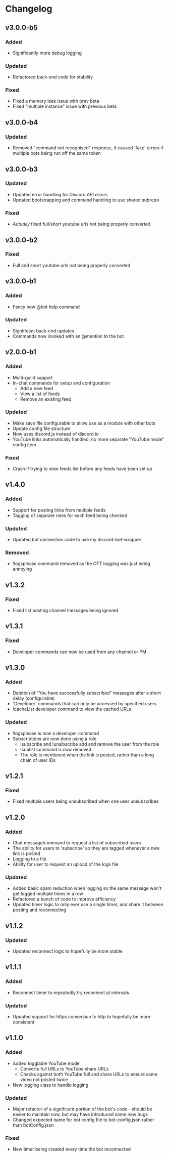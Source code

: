 # Changelog

## v3.0.0-b5

### Added

- Significantly more debug logging

### Updated

- Refactored back-end code for stability

### Fixed

- Fixed a memory leak issue with prev beta
- Fixed "multiple instance" issue with previous beta

## v3.0.0-b4

### Updated

- Removed "command not recognised" response, it caused 'fake' errors if multiple bots being run off the same token

## v3.0.0-b3

### Updated

- Updated error handling for Discord API errors
- Updated bootstrapping and command handling to use shared subrepo

### Fixed

- *Actually* fixed full/short youtube urls not being properly converted

## v3.0.0-b2

### Fixed

- Full and short youtube urls not being properly converted

## v3.0.0-b1

### Added
- Fancy new @bot help command

### Updated
- Significant back-end updates
- Commands now invoked with an @mention to the bot

## v2.0.0-b1

### Added
- Multi-guild support
- In-chat commands for setup and configuration
	- Add a new feed
	- View a list of feeds
	- Remove an existing feed

### Updated

- Make save file configurable to allow use as a module with other bots
- Update config file structure
- Now uses discord.js instead of discord.io
- YouTube links automatically handled; no more separate "YouTube mode" config item

### Fixed

- Crash if trying to view feeds list before any feeds have been set up

## v1.4.0

### Added

- Support for posting links from multiple feeds
- Tagging of separate roles for each feed being checked

### Updated

- Updated bot connection code to use my discord-bot-wrapper

### Removed

- !logsplease command removed as the OTT logging was just being annoying

## v1.3.2

### Fixed

- Fixed list posting channel messages being ignored

## v1.3.1

### Fixed

- Developer commands can now be used from any channel or PM

## v1.3.0

### Added

- Deletion of "You have successfully subscribed" messages after a short delay (configurable)
- 'Developer' commands that can only be accessed by specified users
- !cacheList developer command to view the cached URLs

### Updated
- !logsplease is now a developer command
- Subscriptions are now done using a role
    - !subscribe and !unsibscribe add and remove the user from the role
    - !sublist command is now removed
    - The role is mentioned when the link is posted, rather than a long chain of user IDs

## v1.2.1

### Fixed

- Fixed multiple users being unsubscribed when one user unsubscribes

## v1.2.0

### Added

- Chat message/command to request a list of subscribed users
- The ability for users to 'subscribe' so they are tagged whenever a new link is posted
- Logging to a file
- Ability for user to request an upload of the logs file

### Updated

- Added basic spam reduction when logging so the same message won't get logged multiple times in a row
- Refactored a bunch of code to improve efficiency
- Updated timer logic to only ever use a single timer, and share it between posting and reconnecting

## v1.1.2

### Updated
- Updated reconnect logic to hopefully be more stable

## v1.1.1

### Added
- Reconnect timer to repeatedly try reconnect at intervals

### Updated

- Updated support for https conversion to http to hopefully be more consistent

## v1.1.0

### Added

- Added togglable YouTube mode
    - Converts full URLs to YouTube share URLs
    - Checks against both YouTube full and share URLs to ensure same video not posted twice
- New logging class to handle logging

### Updated
- Major refactor of a significant portion of the bot's code - should be easier to maintain now, but may have introduced some new bugs
- Changed expected name for bot config file to bot-config.json rather than botConfig.json

### Fixed
- New timer being created every time the bot reconnected
